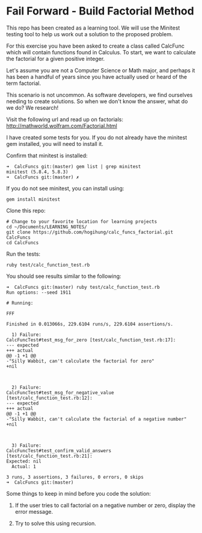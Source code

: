 # Fail Forward - Build Factorial Method

This repo has been created as a learning tool.  We will use the Minitest testing
tool to help us work out a solution to the proposed problem.

For this exercise you have been asked to create a class called CalcFunc which
will contain functions found in Calculus.  To start, we want to calculate the 
factorial for a given positive integer.

Let's assume you are not a Computer Science or Math major, and perhaps it has
been a handful of years since you have actually used or heard of the term factorial.

This scenario is not uncommon.  As software developers, we find ourselves needing
to create solutions.  So when we don't know the answer, what do we do?  We research!

Visit the following url and read up on factorials:
  http://mathworld.wolfram.com/Factorial.html

I have created some tests for you.  If you do not already have the minitest gem
installed, you will need to install it.

Confirm that minitest is installed:

```
➜  CalcFuncs git:(master) gem list | grep minitest
minitest (5.8.4, 5.8.3)
➜  CalcFuncs git:(master) ✗
```

If you do not see minitest, you can install using:

```
gem install minitest
```

Clone this repo:

```
# Change to your favorite location for learning projects
cd ~/Documents/LEARNING_NOTES/
git clone https://github.com/hogihung/calc_funcs_factorial.git CalcFuncs
cd CalcFuncs
```

Run the tests:

```
ruby test/calc_function_test.rb
```

You should see results similar to the following:

```
➜  CalcFuncs git:(master) ruby test/calc_function_test.rb
Run options: --seed 1911

# Running:

FFF

Finished in 0.013066s, 229.6104 runs/s, 229.6104 assertions/s.

  1) Failure:
CalcFuncTest#test_msg_for_zero [test/calc_function_test.rb:17]:
--- expected
+++ actual
@@ -1 +1 @@
-"Silly Wabbit, can't calculate the factorial for zero"
+nil



  2) Failure:
CalcFuncTest#test_msg_for_negative_value [test/calc_function_test.rb:12]:
--- expected
+++ actual
@@ -1 +1 @@
-"Silly Wabbit, can't calculate the factorial of a negative number"
+nil



  3) Failure:
CalcFuncTest#test_confirm_valid_answers [test/calc_function_test.rb:21]:
Expected: nil
  Actual: 1

3 runs, 3 assertions, 3 failures, 0 errors, 0 skips
➜  CalcFuncs git:(master)
```

Some things to keep in mind before you code the solution:

1.  If the user tries to call factorial on a negative number or zero, display the error message.

2.  Try to solve this using recursion.

